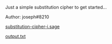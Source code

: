 Just a simple substitution cipher to get started...

Author: joseph#8210

[substitution-cipher-i.sage](https://play.duc.tf/files/30fd220967d9db549f8ad07090043398/substitution-cipher-i.sage?token=eyJ1c2VyX2lkIjozMTczLCJ0ZWFtX2lkIjoxODE5LCJmaWxlX2lkIjo1Nn0.YU8R4w.ca2bR3bJ3ODBRpLf1B7sOBHy0XI)

[output.txt](https://play.duc.tf/files/8cda362b3e7ff0a1e5dc806bb5e30f0f/output.txt?token=eyJ1c2VyX2lkIjozMTczLCJ0ZWFtX2lkIjoxODE5LCJmaWxlX2lkIjo1N30.YU8R4w.bDFekJmfCbv056746zPilOi9ZJU)
